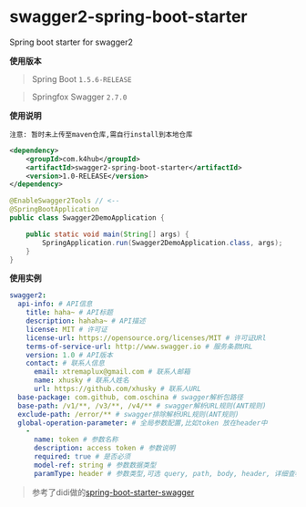 # swagger2-spring-boot-starter
Spring boot starter for swagger2

**使用版本**

> Spring Boot `1.5.6-RELEASE`

> Springfox Swagger `2.7.0` 

**使用说明**

`注意: 暂时未上传至maven仓库,需自行install到本地仓库`
```xml
<dependency>
    <groupId>com.k4hub</groupId>
    <artifactId>swagger2-spring-boot-starter</artifactId>
    <version>1.0-RELEASE</version>
</dependency>
```
```java
@EnableSwagger2Tools // <--
@SpringBootApplication
public class Swagger2DemoApplication {

    public static void main(String[] args) {
        SpringApplication.run(Swagger2DemoApplication.class, args);
    }
}
```

**使用实例**
```yaml
swagger2:
  api-info: # API信息
    title: haha~ # API标题
    description: hahaha~ # API描述
    license: MIT # 许可证
    license-url: https://opensource.org/licenses/MIT # 许可证URl
    terms-of-service-url: http://www.swagger.io # 服务条款URL
    version: 1.0 # API版本
    contact: # 联系人信息
      email: xtremaplux@gmail.com # 联系人邮箱
      name: xhusky # 联系人姓名
      url: https://github.com/xhusky # 联系人URL
  base-package: com.github, com.oschina # swagger解析包路径
  base-path: /v1/**, /v3/**, /v4/** # swagger解析URL规则(ANT规则)
  exclude-path: /error/** # swagger排除解析URL规则(ANT规则)
  global-operation-parameter: # 全局参数配置,比如token 放在header中
    -
      name: token # 参数名称
      description: access token # 参数说明
      required: true # 是否必须
      model-ref: string # 参数数据类型
      paramType: header # 参数类型,可选 query, path, body, header, 详细查看swagger文档

```

> 参考了didi做的[spring-boot-starter-swagger](https://github.com/dyc87112/spring-boot-starter-swagger)
